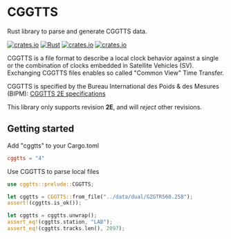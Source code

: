 CGGTTS 
======

Rust library to parse and generate CGGTTS data.

[![crates.io](https://img.shields.io/crates/v/cggtts.svg)](https://crates.io/crates/cggtts)
[![Rust](https://github.com/rtk-rs/cggtts/actions/workflows/rust.yml/badge.svg)](https://github.com/rtk-rs/cggtts/actions/workflows/rust.yml)
[![crates.io](https://docs.rs/cggtts/badge.svg)](https://docs.rs/cggtts/badge.svg)
[![crates.io](https://img.shields.io/crates/d/cggtts.svg)](https://crates.io/crates/cggtts)    

CGGTTS is a file format to describe a local clock behavior against a single or the combination of clocks embedded in Satellite Vehicles (SV).  
Exchanging CGGTTS files enables so called "Common View" Time Transfer.

CGGTTS is specified by the Bureau International des Poids & des Mesures (BIPM):
[CGGTTS 2E specifications](https://www.bipm.org/documents/20126/52718503/G1-2015.pdf/f49995a3-970b-a6a5-9124-cc0568f85450)

This library only supports revision **2E**, and will _reject_ other revisions.

## Getting started 

Add "cggtts" to your Cargo.toml

```toml
cggtts = "4"
```

Use CGGTTS to parse local files

```rust
use cggtts::prelude::CGGTTS;

let cggtts = CGGTTS::from_file("../data/dual/GZGTR560.258");
assert!(cggtts.is_ok());

let cggtts = cggtts.unwrap();
assert_eq!(cggtts.station, "LAB");
assert_eq!(cggtts.tracks.len(), 2097);
```
